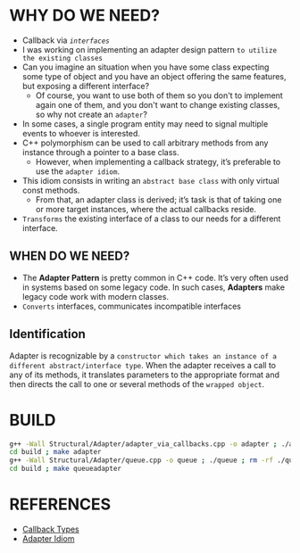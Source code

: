 # WHY DO WE NEED?
+ Callback via *`interfaces`*
+ I was working on implementing an adapter design pattern `to utilize the existing classes`
+ Can you imagine an situation when you have some class expecting some type of object and you have an object offering the same features, but exposing a different interface? 
    + Of course, you want to use both of them so you don't to implement again one of them, and you don't want to change existing classes, so why not create an `adapter`?
+ In some cases, a single program entity may need to signal multiple events to whoever is interested.
+ C++ polymorphism can be used to call arbitrary methods from any instance through a pointer to a base class. 
    + However, when implementing a callback strategy, it’s preferable to use the `adapter idiom`.
+ This idiom consists in writing an `abstract base class` with only virtual const methods. 
    + From that, an adapter class is derived; it’s task is that of taking one or more target instances, where the actual callbacks reside.
+ `Transforms` the existing interface of a class to our needs for a different interface.

## WHEN DO WE NEED? 
- The **Adapter Pattern** is pretty common in C++ code. It’s very often used in systems based on some legacy code. In such cases, **Adapters** make legacy code work with modern classes.
- `Converts` interfaces, communicates incompatible interfaces

## Identification
Adapter is recognizable by a `constructor which takes an instance of a different abstract/interface type`. When the adapter receives a call to any of its methods, it translates parameters to the appropriate format and then directs the call to one or several methods of the `wrapped object`.

# BUILD
```bash
g++ -Wall Structural/Adapter/adapter_via_callbacks.cpp -o adapter ; ./adapter ; rm -rf ./adapter
cd build ; make adapter
g++ -Wall Structural/Adapter/queue.cpp -o queue ; ./queue ; rm -rf ./queue
cd build ; make queueadapter
```

# REFERENCES
+ [Callback Types](https://medium.com/@jonnymind/ill-call-you-back-better-part-i-843869152599)
+ [Adapter Idiom](https://refactoring.guru/design-patterns/adapter/cpp/example#example-1)